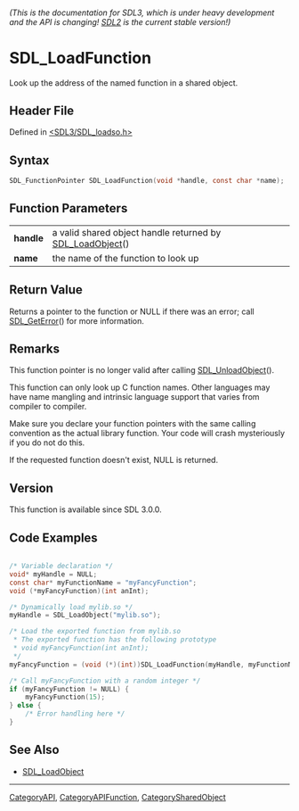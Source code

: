 ###### (This is the documentation for SDL3, which is under heavy development and the API is changing! [SDL2](https://wiki.libsdl.org/SDL2/) is the current stable version!)
# SDL_LoadFunction

Look up the address of the named function in a shared object.

## Header File

Defined in [<SDL3/SDL_loadso.h>](https://github.com/libsdl-org/SDL/blob/main/include/SDL3/SDL_loadso.h)

## Syntax

```c
SDL_FunctionPointer SDL_LoadFunction(void *handle, const char *name);
```

## Function Parameters

|                |                                                                             |
| -------------- | --------------------------------------------------------------------------- |
| **handle**     | a valid shared object handle returned by [SDL_LoadObject](SDL_LoadObject)() |
| **name**       | the name of the function to look up                                         |

## Return Value

Returns a pointer to the function or NULL if there was an error; call
[SDL_GetError](SDL_GetError)() for more information.

## Remarks

This function pointer is no longer valid after calling
[SDL_UnloadObject](SDL_UnloadObject)().

This function can only look up C function names. Other languages may have
name mangling and intrinsic language support that varies from compiler to
compiler.

Make sure you declare your function pointers with the same calling
convention as the actual library function. Your code will crash
mysteriously if you do not do this.

If the requested function doesn't exist, NULL is returned.

## Version

This function is available since SDL 3.0.0.

## Code Examples

```c

/* Variable declaration */
void* myHandle = NULL;
const char* myFunctionName = "myFancyFunction";
void (*myFancyFunction)(int anInt);

/* Dynamically load mylib.so */
myHandle = SDL_LoadObject("mylib.so");

/* Load the exported function from mylib.so
 * The exported function has the following prototype
 * void myFancyFunction(int anInt);
 */
myFancyFunction = (void (*)(int))SDL_LoadFunction(myHandle, myFunctionName);

/* Call myFancyFunction with a random integer */
if (myFancyFunction != NULL) {
    myFancyFunction(15);
} else {
    /* Error handling here */
}
```

## See Also

- [SDL_LoadObject](SDL_LoadObject)

----
[CategoryAPI](CategoryAPI), [CategoryAPIFunction](CategoryAPIFunction), [CategorySharedObject](CategorySharedObject)

